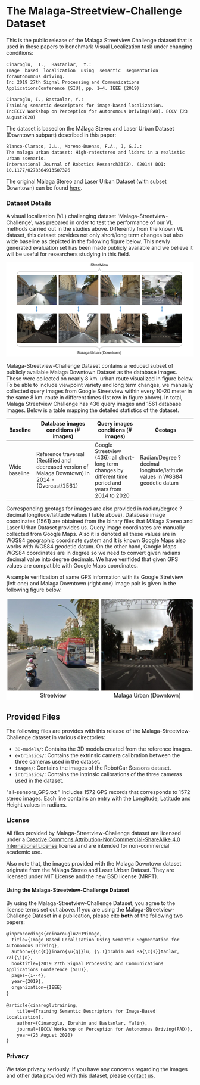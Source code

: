 # The Malaga-Streetview-Challenge Dataset
This is the public release of the Malaga Streetview Challenge dataset that is used in these papers to 
benchmark Visual Localization task under changing conditions:

```
Cinaroglu,  I.,  Bastanlar,  Y.:  
Image  based  localization  using  semantic  segmentation  forautonomous driving.  
In: 2019 27th Signal Processing and Communications ApplicationsConference (SIU), pp. 1–4. IEEE (2019)
```

```
Cinaroglu, I., Bastanlar, Y.: 
Training semantic descriptors for image-based localization. 
In:ECCV Workshop on Perception for Autonomous Driving(PAD). ECCV (23 August2020)
```

The dataset is based on the Málaga Stereo and Laser Urban Dataset (Downtown subpart) described in this paper:

```
Blanco-Claraco, J.L., Moreno-Duenas, F.A., J, G.J.: 
The malaga urban dataset: High-ratestereo and lidars in a realistic urban scenario. 
International Journal of Robotics Research33(2). (2014) DOI: 10.1177/0278364913507326 
```
The original Málaga Stereo and Laser Urban Dataset (with subset Downtown) can be found 
[here](http://www.mrpt.org/MalagaUrbanDataset).


### Dataset Details

A visual localization (VL) challenging dataset 'Malaga-Streetview-Challenge', was prepared in order to 
test the performance of our VL methods carried out in the studies above. Differently from the known VL 
dataset, this dataset provides not only short/long term changes but also wide baseline as depicted in the
following figure below. This newly generated evaluation set has been made publicly available and we believe
it will be useful for researchers studying in this field.

![pipeline](https://github.com/ibrahimcinaroglu/Malaga-Streetview-Challenge/blob/0ae489a642c10613e0a44a7dc84c827eb5aa0232/Streetview_Downtown_Samples.png?raw=true)

Malaga-Streetview-Challenge Dataset contains a reduced subset of publicly available Malaga Downtown Dataset
as the database images. These were collected on nearly 8 km. urban route visualized in figure below. To be able 
to include viewpoint variety and long term changes, we manually collected query images from Google Streetview within 
every 10-20 meter in the same 8 km. route in different times (1st row in figure above). In total, Malaga Streetview
Challenge has 436 query images and 1561 database images. Below is a table mapping the detailed statistics of the dataset.

Baseline | Database images conditions (# images) | Query images conditions (# images) | Geotags
------------|----------------|----------------|----------------
Wide baseline | Reference traversal (Rectified and decreased version of Malaga Downtown) in 2014 - (Overcast/1561) | Google Streetview (436): all short-long term changes by different time period and years from 2014 to 2020 | Radian/Degree ? decimal longitude/latitude values in WGS84 geodetic datum

Corresponding geotags for images are also provided in radian/degree ? decimal longitude/latitude values (Table above). Database image coordinates (1561) are obtained from the binary files that Málaga Stereo and Laser Urban Dataset provides us. Query image coordinates are manually collected from Google Maps.
Also it is denoted all these values are in WGS84 geographic coordinate system and It is known Google Maps also works with WGS84 geodetic datum. On the other hand, Google Maps WGS84 coordinates are in degree so we need to convert given radians decimal value into degree decimals. We have verifided that given GPS values are compatible with Google Maps coordinates.

A sample verification of same GPS information with its Google Stretview (left one) and Malaga Downtown (right one) image pair is given in the following figure below. 

![pipeline](https://github.com/ibrahimcinaroglu/Malaga-Streetview-Challenge/blob/bffbde30a7f6948d75c7ab59f89a0bde3dc1427e/Verification_Of_Geotag.png?raw=true)

## Provided Files
The following files are provides with this release of the Malaga-Streetview-Challenge dataset in various 
directories:
* `3D-models/`: Contains the 3D models created from the reference images.
* `extrinsics/`: Contains the extrinsic camera calibration between the three cameras used in
 the dataset.
* `images/`: Contains the images of the RobotCar Seasons dataset.
* `intrinsics/`: Contains the intrinsic calibrations of the three cameras used in the dataset.


 "all-sensors_GPS.txt " includes 1572 GPS records that corresponds to 1572 stereo images.
Each line contains an entry with the Longitude, Latitude and Height values in radians. 

### License
All files provided by Malaga-Streetview-Challenge dataset are licensed under a 
[Creative Commons Attribution-NonCommercial-ShareAlike 4.0 International License](https://creativecommons.org/licenses/by-nc-sa/4.0/) 
license and are intended for non-commercial academic use.

Also note that, the images provided with the Malaga Downtown dataset originate from the Málaga Stereo and Laser Urban Dataset. 
They are licensed under MIT License and the new BSD license (MRPT). 


#### Using the Malaga-Streetview-Challenge Dataset
By using the Malaga-Streetview-Challenge Dataset, you agree to the license terms set out above.
If you are using the Malaga-Streetview-Challenge Dataset in a publication, please cite **both** of the
following two papers:
```
@inproceedings{ccinarouglu2019image,
  title={Image Based Localization Using Semantic Segmentation for Autonomous Driving},
  author={{\c{C}}inaro{\u{g}}lu, {\.I}brahim and Ba{\c{s}}tanlar, Yal{\i}n},
  booktitle={2019 27th Signal Processing and Communications Applications Conference (SIU)},
  pages={1--4},
  year={2019},
  organization={IEEE}
}

@article{cinaroglutraining,
	title={Training Semantic Descriptors for Image-Based Localization},
	author={Cinaroglu, Ibrahim and Bastanlar, Yalin},
	journal={ECCV Workshop on Perception for Autonomous Driving(PAD)},
	year={23 August 2020}
}
```
### Privacy
We take privacy seriously. If you have any concerns regarding the images and other data
provided with this dataset, please [contact us](mailto:ibrahim.ceinaroglu@gmail.com).
